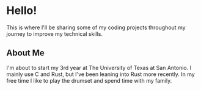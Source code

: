 # Hello!
This is where I'll be sharing some of my coding projects throughout my journey to improve my technical skills.

## About Me
I'm about to start my 3rd year at The University of Texas at San Antonio. I mainly use C and Rust, but I've been leaning into Rust more recently. In my free time I like to play the drumset and spend time with my family.

<!---
three014/three014 is a ✨ special ✨ repository because its `README.md` (this file) appears on your GitHub profile.
You can click the Preview link to take a look at your changes.
--->
